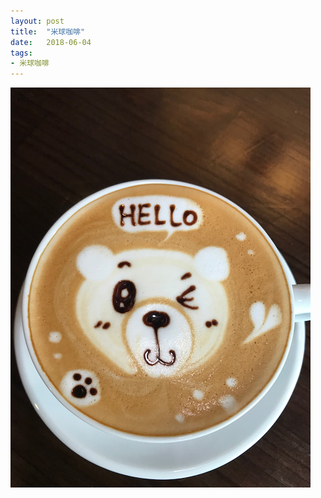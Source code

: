 ```yaml
---
layout: post
title:  "米球咖啡"
date:   2018-06-04
tags:
- 米球咖啡
---
```

![米球咖啡](/media/2018-06-04-米球咖啡.jpeg)